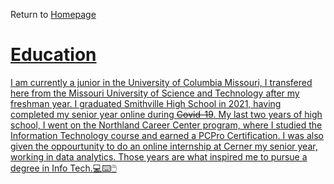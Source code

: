 Return to <a href= "https://github.com/BDBluhm/INFOTC-1600-GitHub-Challenge/blob/main/README.md"> Homepage
# Education
I am currently a junior in the University of Columbia Missouri, I transfered here from the Missouri University of Science and Technology after my freshman year. I graduated Smithville High School in 2021, having completed my senior year online during ~~Covid-19~~. My last two years of high school, I went on the Northland Career Center program, where I studied the Information Technology course and earned a PCPro Certification. I was also given the oppourtunity to do an online internship at Cerner my senior year, working in data analytics.
Those years are what inspired me to pursue a degree in Info Tech.💻⌨️🖱️
